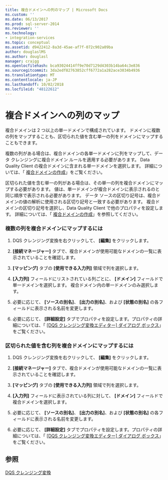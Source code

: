 ```yaml
---
title: 複合ドメインへの列のマップ | Microsoft Docs
ms.custom: ''
ms.date: 06/13/2017
ms.prod: sql-server-2014
ms.reviewer: ''
ms.technology:
- integration-services
ms.topic: conceptual
ms.assetid: d9422412-8a3d-45ae-af7f-072c902a09ba
author: douglaslMS
ms.author: douglasl
manager: craigg
ms.openlocfilehash: bca93024414ff9e70d7129d4303b14ba64c3e836
ms.sourcegitcommit: 3da2edf82763852cff6772a1a282ace3034b4936
ms.translationtype: MT
ms.contentlocale: ja-JP
ms.lasthandoff: 10/02/2018
ms.locfileid: "48122612"
---
```

# <a name="map-columns-to-composite-domains"></a>複合ドメインへの列のマップ
  複合ドメインは 2 つ以上の単一ドメインで構成されています。 ドメインに複数の列をマップすることも、区切られた値を含む単一の列をドメインにマップすることもできます。  
  
 複数の列がある場合は、複合ドメインの各単一ドメインに列をマップして、データ クレンジングに複合ドメイン ルールを適用する必要があります。 Data Quality Client の複合ドメインに含まれる単一ドメインを選択します。 詳細については、「 [複合ドメインの作成](../../../data-quality-services/create-a-composite-domain.md)」をご覧ください。  
  
 区切られた値を含む単一の列がある場合は、その単一の列を複合ドメインにマップする必要があります。 値は、単一ドメインが複合ドメインに表示されるのと同じ順序で表示される必要があります。 データ ソースの区切り記号は、複合ドメインの値の解析に使用される区切り記号と一致する必要があります。 複合ドメインの区切り記号を選択し、Data Quality Client で他のプロパティを設定します。 詳細については、「 [複合ドメインの作成](../../../data-quality-services/create-a-composite-domain.md)」を参照してください。  
  
### <a name="to-map-multiple-columns-to-a-composite-domain"></a>複数の列を複合ドメインにマップするには  
  
1.  DQS クレンジング変換を右クリックして、 **[編集]** をクリックします。  
  
2.  **[接続マネージャー]** タブで、複合ドメインが使用可能なドメインの一覧に表示されていることを確認します。  
  
3.  **[マッピング]** タブの **[使用できる入力列]** 領域で列を選択します。  
  
4.  **[入力列]** フィールドにリストされている列ごとに、 **[ドメイン]** フィールドで単一ドメインを選択します。 複合ドメイン内の単一ドメインのみ選択します。  
  
5.  必要に応じて、 **[ソースの別名]**、 **[出力の別名]**、および **[状態の別名]** の各フィールドに表示される名前を変更します。  
  
6.  必要に応じて、 **[詳細設定]** タブでプロパティを設定します。プロパティの詳細については、「 [[DQS クレンジング変換エディター] ダイアログ ボックス](../../dqs-cleansing-transformation-editor-dialog-box.md)」をご覧ください。  
  
### <a name="to-map-a-column-with-delimited-values-to-a-composite-domain"></a>区切られた値を含む列を複合ドメインにマップするには  
  
1.  DQS クレンジング変換を右クリックして、 **[編集]** をクリックします。  
  
2.  **[接続マネージャー]** タブで、複合ドメインが使用可能なドメインの一覧に表示されていることを確認します。  
  
3.  **[マッピング]** タブの **[使用できる入力列]** 領域で列を選択します。  
  
4.  **[入力列]** フィールドに表示されている列に対して、 **[ドメイン]** フィールドで複合ドメインを選択します。  
  
5.  必要に応じて、 **[ソースの別名]**、 **[出力の別名]**、および **[状態の別名]** の各フィールドに表示される名前を変更します。  
  
6.  必要に応じて、 **[詳細設定]** タブでプロパティを設定します。プロパティの詳細については、「 [[DQS クレンジング変換エディター] ダイアログ ボックス](../../dqs-cleansing-transformation-editor-dialog-box.md)」をご覧ください。  
  
## <a name="see-also"></a>参照  
 [DQS クレンジング変換](dqs-cleansing-transformation.md)  
  
  
